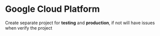 # Google Cloud Platform
Create separate project for **testing** and **production**, if not will have issues when verify the project